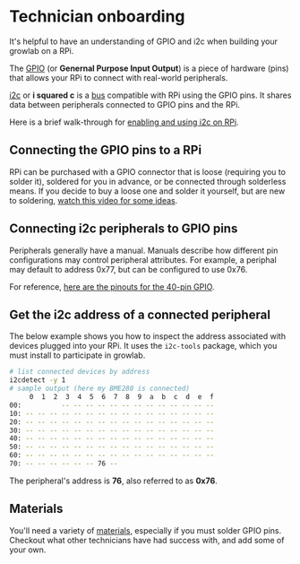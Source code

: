# Technician onboarding

It's helpful to have an understanding of GPIO and i2c when building your growlab on a RPi.

The [GPIO](https://www.raspberrypi.org/documentation/hardware/raspberrypi/gpio/) (or **Genernal Purpose Input Output**) is a piece of hardware (pins) that allows your RPi to connect with real-world peripherals.

[i2c](https://en.wikipedia.org/wiki/I%C2%B2C) or **i squared c** is a [bus](https://en.wikipedia.org/wiki/Bus_%28computing%29) compatible with RPi using the GPIO pins. It shares data between peripherals connected to GPIO pins and the RPi.

Here is a brief walk-through for [enabling and using i2c on RPi](https://diyprojects.io/activate-i2c-bus-raspberry-pi-3-zero/).

## Connecting the GPIO pins to a RPi

RPi can be purchased with a GPIO connector that is loose (requiring you to solder it), soldered for you in advance, or be connected through solderless means. If you decide to buy a loose one and solder it yourself, but are new to soldering, [watch this video for some ideas](https://www.youtube.com/watch?v=8Z-2wPWGnqE).

## Connecting i2c peripherals to GPIO pins

Peripherals generally have a manual. Manuals describe how different pin configurations may control peripheral attributes. For example, a periphal may default to address 0x77, but can be configured to use 0x76.

For reference, [here are the pinouts for the 40-pin GPIO](https://www.raspberrypi.org/documentation/usage/gpio/images/GPIO-Pinout-Diagram-2.png).

## Get the i2c address of a connected peripheral

The below example shows you how to inspect the address associated with devices plugged into your RPi. It uses the `i2c-tools` package, which you must install to participate in growlab.

```bash
# list connected devices by address
i2cdetect -y 1
# sample output (here my BME280 is connected)
     0  1  2  3  4  5  6  7  8  9  a  b  c  d  e  f
00:          -- -- -- -- -- -- -- -- -- -- -- -- -- 
10: -- -- -- -- -- -- -- -- -- -- -- -- -- -- -- -- 
20: -- -- -- -- -- -- -- -- -- -- -- -- -- -- -- -- 
30: -- -- -- -- -- -- -- -- -- -- -- -- -- -- -- -- 
40: -- -- -- -- -- -- -- -- -- -- -- -- -- -- -- -- 
50: -- -- -- -- -- -- -- -- -- -- -- -- -- -- -- -- 
60: -- -- -- -- -- -- -- -- -- -- -- -- -- -- -- -- 
70: -- -- -- -- -- -- 76 --   
```

The peripheral's address is **76**, also referred to as **0x76**.

## Materials

You'll need a variety of [materials](materials.md), especially if you must solder GPIO pins. Checkout what other technicians have had success with, and add some of your own.
